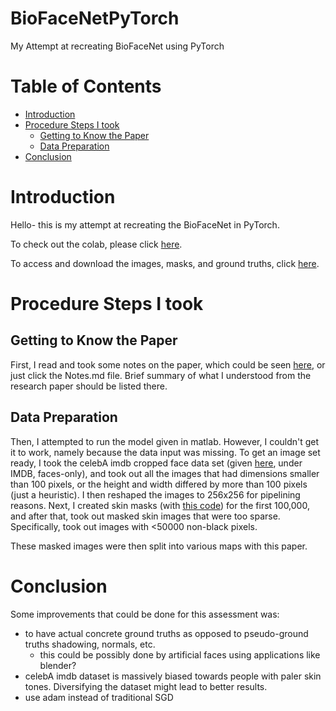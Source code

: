 # BioFaceNetPyTorch
My Attempt at recreating BioFaceNet using PyTorch

# Table of Contents
- [Introduction](#heading)
- [Procedure Steps I took](#heading)
    - [Getting to Know the Paper](#sub-heading)
    - [Data Preparation](#sub-heading)
- [Conclusion](#heading)

# Introduction
Hello- this is my attempt at recreating the BioFaceNet in PyTorch.

To check out the colab, please click [here](google.com).

To access and download the images, masks, and ground truths, click [here](google.com).

# Procedure Steps I took

## Getting to Know the Paper
First, I read and took some notes on the paper, which could be seen [here](https://github.com/asuzukii/BioFaceNetPyTorch/blob/main/Notes.md), or just click the Notes.md file. Brief summary of what I understood from the research paper should be listed there. 

## Data Preparation
Then, I attempted to run the model given in matlab. However, I couldn't get it to work, namely because the data input was missing. To get an image set ready, I took the celebA imdb cropped face data set (given [here](https://data.vision.ee.ethz.ch/cvl/rrothe/imdb-wiki/), under IMDB, faces-only), and took out all the images that had dimensions smaller than 100 pixels, or the height and width differed by more than 100 pixels (just a heuristic). I then reshaped the images to 256x256 for pipelining reasons. Next, I created skin masks (with [this code](https://github.com/WillBrennan/SemanticSegmentation)) for the first 100,000, and after that, took out masked skin images that were too sparse. Specifically, took out images with <50000 non-black pixels.

These masked images were then split into various maps with this paper.

# Conclusion

Some improvements that could be done for this assessment was:
* to have actual concrete ground truths as opposed to pseudo-ground truths shadowing, normals, etc.
    * this could be possibly done by artificial faces using applications like blender?
* celebA imdb dataset is massively biased towards people with paler skin tones. Diversifying the dataset might lead to better results.
* use adam instead of traditional SGD




